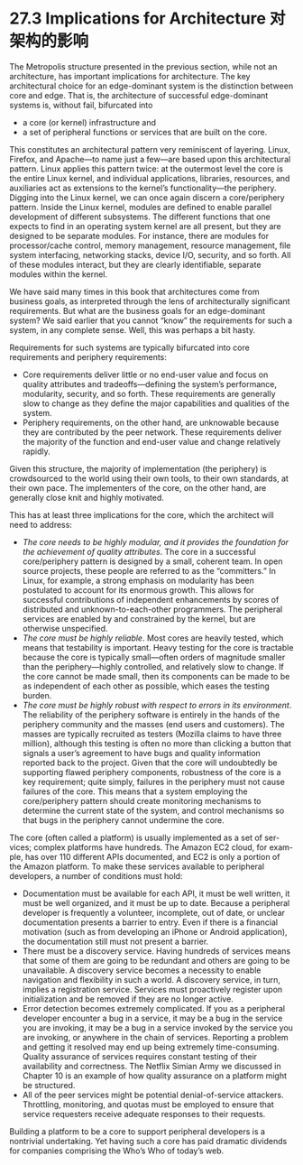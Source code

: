 27.3 Implications for Architecture 对架构的影响
===

The Metropolis structure presented in the previous section, while not an architecture, has important implications for architecture. The key architectural choice for an edge-dominant system is the distinction between core and edge. That is, the architecture of successful edge-dominant systems is, without fail, bifurcated into

* a core (or kernel) infrastructure and
* a set of peripheral functions or services that are built on the core.

This constitutes an architectural pattern very reminiscent of layering. Linux, Firefox, and Apache—to name just a few—are based upon this architectural pattern. Linux applies this pattern twice: at the outermost level the core is the entire Linux kernel, and individual applications, libraries, resources, and auxiliaries act as extensions to the kernel’s functionality—the periphery. Digging into the Linux kernel, we can once again discern a core/periphery pattern. Inside the Linux kernel, modules are defined to enable parallel development of different subsystems. The different functions that one expects to find in an operating system kernel are all present, but they are designed to be separate modules. For instance, there are modules for processor/cache control, memory management, resource management, file system interfacing, networking stacks, device I/O, security, and so forth. All of these modules interact, but they are clearly identifiable, separate modules within the kernel.

We have said many times in this book that architectures come from business goals, as interpreted through the lens of architecturally significant requirements. But what are the business goals for an edge-dominant system? We said earlier that you cannot “know” the requirements for such a system, in any complete sense. Well, this was perhaps a bit hasty.

Requirements for such systems are typically bifurcated into core requirements and periphery requirements:

* Core requirements deliver little or no end-user value and focus on quality attributes and tradeoffs—defining the system’s performance, modularity, security, and so forth. These requirements are generally slow to change as they define the major capabilities and qualities of the system.
* Periphery requirements, on the other hand, are unknowable because they are contributed by the peer network. These requirements deliver the majority of the function and end-user value and change relatively rapidly.

Given this structure, the majority of implementation (the periphery) is crowdsourced to the world using their own tools, to their own standards, at their own pace. The implementers of the core, on the other hand, are generally close knit and highly motivated.

This has at least three implications for the core, which the architect will need to address:

* _The core needs to be highly modular, and it provides the foundation for the achievement of quality attributes_. The core in a successful core/periphery pattern is designed by a small, coherent team. In open source projects, these people are referred to as the “committers.” In Linux, for example, a strong emphasis on modularity has been postulated to account for its enormous growth. This allows for successful contributions of independent enhancements by scores of distributed and unknown-to-each-other programmers. The peripheral services are enabled by and constrained by the kernel, but are otherwise unspecified.
* _The core must be highly reliable_. Most cores are heavily tested, which means that testability is important. Heavy testing for the core is tractable because the core is typically small—often orders of magnitude smaller than the periphery—highly controlled, and relatively slow to change. If the core cannot be made small, then its components can be made to be as independent of each other as possible, which eases the testing burden.
* _The core must be highly robust with respect to errors in its environment_. The reliability of the periphery software is entirely in the hands of the periphery community and the masses (end users and customers). The masses are typically recruited as testers (Mozilla claims to have three million), although this testing is often no more than clicking a button that signals a user’s agreement to have bugs and quality information reported back to the project. Given that the core will undoubtedly be supporting flawed periphery components, robustness of the core is a key requirement; quite simply, failures in the periphery must not cause failures of the core. This means that a system employing the core/periphery pattern should create monitoring mechanisms to determine the current state of the system, and control mechanisms so that bugs in the periphery cannot undermine the core.

The core (often called a platform) is usually implemented as a set of ser-
vices; complex platforms have hundreds. The Amazon EC2 cloud, for exam-
ple, has over 110 different APIs documented, and EC2 is only a portion of the Amazon platform. To make these services available to peripheral developers, a
number of conditions must hold:

* Documentation must be available for each API, it must be well written, it must be well organized, and it must be up to date. Because a peripheral developer is frequently a volunteer, incomplete, out of date, or unclear documentation presents a barrier to entry. Even if there is a financial motivation (such as from developing an iPhone or Android application), the documentation still must not present a barrier.
* There must be a discovery service. Having hundreds of services means that some of them are going to be redundant and others are going to be unavailable. A discovery service becomes a necessity to enable navigation and flexibility in such a world. A discovery service, in turn, implies a registration service. Services must proactively register upon initialization and be removed if they are no longer active.
* Error detection becomes extremely complicated. If you as a peripheral developer encounter a bug in a service, it may be a bug in the service you are invoking, it may be a bug in a service invoked by the service you are invoking, or anywhere in the chain of services. Reporting a problem and getting it resolved may end up being extremely time-consuming. Quality assurance of services requires constant testing of their availability and correctness. The Netflix Simian Army we discussed in Chapter 10 is an example of how quality assurance on a platform might be structured.
* All of the peer services might be potential denial-of-service attackers. Throttling, monitoring, and quotas must be employed to ensure that service requesters receive adequate responses to their requests.

Building a platform to be a core to support peripheral developers is a nontrivial undertaking. Yet having such a core has paid dramatic dividends for companies comprising the Who’s Who of today’s web.
